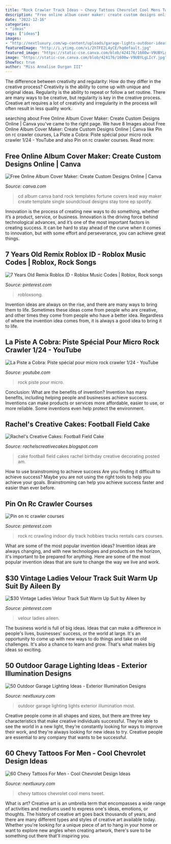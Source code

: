 ```yaml
---
title: "Rock Crawler Track Ideas ~ Chevy Tattoos Chevrolet Cool Mens Tweet"
description: "Free online album cover maker: create custom designs online"
date: "2022-12-16"
categories:
- "ideas"
tags: ["ideas"]
images:
- "http://nextluxury.com/wp-content/uploads/garage-lights-outdoor-ideas.jpg"
featuredImage: "http://i.ytimg.com/vi/2hTFE2L4yCE/hqdefault.jpg"
featured_image: "https://static-cse.canva.com/blob/424176/1600w-V9UBYLgLIcY.jpg"
image: "https://static-cse.canva.com/blob/424176/1600w-V9UBYLgLIcY.jpg"
ShowToc: true
author: "Miss Annalise Durgan III"
---
```



The difference between creativity and regularity: How do they differ in the creative process?
Creativity is the ability to come up with unique and original ideas. Regularity is the ability to repeat or follow a set routine. There are many ways to be creative, but regularity is key in the creative process. Creative art requires a lot of creativity and irregularity in the process will often result in less quality work.

	

		
searching about Free Online Album Cover Maker: Create Custom Designs Online | Canva you've came to the right page. We have 8 Images about Free Online Album Cover Maker: Create Custom Designs Online | Canva like Pin on rc crawler courses, La Piste a Cobra: Piste spécial pour micro rock crawler 1/24 - YouTube and also Pin on rc crawler courses. Read more:
		
    
## Free Online Album Cover Maker: Create Custom Designs Online | Canva

<img loading=lazy src="https://static-cse.canva.com/blob/424176/1600w-V9UBYLgLIcY.jpg" onerror="this.onerror=null;this.src='https://tse3.mm.bing.net/th?id=OIP.LlcvCiLL7OcpTLz2LwhmNgHaHa&amp;pid=15.1';" alt="Free Online Album Cover Maker: Create Custom Designs Online | Canva">

_Source: canva.com_

>cd album canva band rock templates fortune covers lead way maker create template single soundcloud designs stay tone ep spotify. 

	

Innovation is the process of creating new ways to do something, whether it’s a product, service, or business. Innovation is the driving force behind technological advances, and it’s one of the most important factors in creating success. It can be hard to stay ahead of the curve when it comes to innovation, but with some effort and perseverance, you can achieve great things.

    
## 7 Years Old Remix Roblox ID - Roblox Music Codes | Roblox, Rock Songs

<img loading=lazy src="https://i.pinimg.com/736x/55/5d/92/555d9296bc7e46cb261db6f812148c14.jpg" onerror="this.onerror=null;this.src='https://tse1.mm.bing.net/th?id=OIP.2omf-XOVgSiJM0SP8PnUmwHaLG&amp;pid=15.1';" alt="7 Years Old Remix Roblox ID - Roblox Music Codes | Roblox, Rock songs">

_Source: pinterest.com_

>robloxsong. 

	

Invention ideas are always on the rise, and there are many ways to bring them to life. Sometimes these ideas come from people who are creative, and other times they come from people who have a better idea. Regardless of where the invention idea comes from, it is always a good idea to bring it to life.

    
## La Piste A Cobra: Piste Spécial Pour Micro Rock Crawler 1/24 - YouTube

<img loading=lazy src="http://i.ytimg.com/vi/2hTFE2L4yCE/hqdefault.jpg" onerror="this.onerror=null;this.src='https://tse2.mm.bing.net/th?id=OIP.aY1s0h1a99NBSvCIHAsLbgHaFj&amp;pid=15.1';" alt="La Piste a Cobra: Piste spécial pour micro rock crawler 1/24 - YouTube">

_Source: youtube.com_

>rock piste pour micro. 

	

Conclusion: What are the benefits of invention?
Invention has many benefits, including helping people and businesses achieve success. Inventions can make products or services more affordable, easier to use, or more reliable. Some inventions even help protect the environment.

    
## Rachel&#039;s Creative Cakes: Football Field Cake

<img loading=lazy src="http://2.bp.blogspot.com/_lp3ius71ZC4/TCtESUPTNTI/AAAAAAAACA0/nsvJrJwHEug/s1600/IMG_8037.JPG" onerror="this.onerror=null;this.src='https://tse4.mm.bing.net/th?id=OIP.AEpX58rvCo8yiM9JALX63AHaE8&amp;pid=15.1';" alt="Rachel&#039;s Creative Cakes: Football Field Cake">

_Source: rachelscreativecakes.blogspot.com_

>cake football field cakes rachel birthday creative decorating posted am. 

	

How to use brainstroming to achieve success
Are you finding it difficult to achieve success? Maybe you are not using the right tools to help you achieve your goals. Brainstroming can help you achieve success faster and easier than ever before.

    
## Pin On Rc Crawler Courses

<img loading=lazy src="https://i.pinimg.com/736x/56/22/5d/56225d58533de3cd713e6b4dd7b6e500.jpg" onerror="this.onerror=null;this.src='https://tse1.mm.bing.net/th?id=OIP.K6mKAzDUuqYdp-MHKFW_qAHaEK&amp;pid=15.1';" alt="Pin on rc crawler courses">

_Source: pinterest.com_

>rock rc crawling indoor diy track hobbies tracks rentals cars courses. 

	

What are some of the most popular invention ideas?
Invention ideas are always changing, and with new technologies and products on the horizon, it's important to be prepared for anything. Here are some of the most popular invention ideas that are sure to change the way we live and work.

    
## $30 Vintage Ladies Velour Track Suit Warm Up Suit By Aileen By

<img loading=lazy src="https://i.pinimg.com/736x/91/fa/75/91fa759002ee9aa786592caecbd28477--track-suits-vintage-ladies.jpg" onerror="this.onerror=null;this.src='https://tse3.mm.bing.net/th?id=OIP.-OOsZ70PtZ6KCOtN6bYLmQHaSX&amp;pid=15.1';" alt="$30 Vintage Ladies Velour Track Suit Warm Up Suit by Aileen by">

_Source: pinterest.com_

>velour ladies aileen. 

	

The business world is full of big ideas. Ideas that can make a difference in people's lives, businesses' success, or the world at large. It's an opportunity to come up with new ways to do things and take on old challenges. It's also a chance to learn and grow. That's what makes big ideas so exciting.

    
## 50 Outdoor Garage Lighting Ideas - Exterior Illumination Designs

<img loading=lazy src="http://nextluxury.com/wp-content/uploads/garage-lights-outdoor-ideas.jpg" onerror="this.onerror=null;this.src='https://tse2.mm.bing.net/th?id=OIP.t1MG5vN_ZN-lAMx9pMDkSwHaE7&amp;pid=15.1';" alt="50 Outdoor Garage Lighting Ideas - Exterior Illumination Designs">

_Source: nextluxury.com_

>outdoor garage lighting lights exterior illumination most. 

	

Creative people come in all shapes and sizes, but there are three key characteristics that make creative individuals successful. They're able to see the world in a new light, they're constantly looking for ways to improve their work, and they're always looking for new ideas to try. Creative people are essential to any company that wants to be successful.

    
## 60 Chevy Tattoos For Men - Cool Chevrolet Design Ideas

<img loading=lazy src="http://nextluxury.com/wp-content/uploads/negative-space-tire-tracks-with-blue-chevy-logo-mens-rib-cage-side-tattoos.jpg" onerror="this.onerror=null;this.src='https://tse2.mm.bing.net/th?id=OIP.VYnvvXAZ9ooI2-1KOiBeDgHaHa&amp;pid=15.1';" alt="60 Chevy Tattoos For Men - Cool Chevrolet Design Ideas">

_Source: nextluxury.com_

>chevy tattoos chevrolet cool mens tweet. 

	

What is art?
Creative art is an umbrella term that encompasses a wide range of activities and mediums used to express one's ideas, emotions, or thoughts. The history of creative art goes back thousands of years, and there are many different types and styles of creative art available today. Whether you're looking for a unique piece of art to hang in your home or want to explore new angles when creating artwork, there's sure to be something out there that'll inspiring you.

